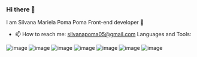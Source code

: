 ### Hi there 👋
I am Silvana Mariela Poma Poma 
Front-end developer 🌱
- 📫 How to reach me: silvanapoma05@gmail.com
Languages and Tools:

![image](https://github.com/Silvana05/Silvana05/assets/118639142/7064d97c-7713-4cb7-b1ee-c4f09a658e1f)
![image](https://github.com/Silvana05/Silvana05/assets/118639142/848840d2-4875-4123-92ec-9bfa0344fd68)
![image](https://github.com/Silvana05/Silvana05/assets/118639142/b94c7435-70aa-47b4-b992-c4bd5621a269)
![image](https://github.com/Silvana05/Silvana05/assets/118639142/e862009a-508e-4d44-b424-942629c06a09)
![image](https://github.com/Silvana05/Silvana05/assets/118639142/55a99fdb-b413-4ab6-875d-9b11cb734da5)
![image](https://github.com/Silvana05/Silvana05/assets/118639142/908355a1-427b-4cda-a5e7-444d37625b39)
![image](https://github.com/Silvana05/Silvana05/assets/118639142/bf48fcb4-cdb2-41d4-9228-51f8aff0dae7)







